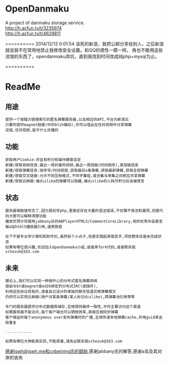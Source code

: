 OpenDanmaku
==========
A project of danmaku storage service.  
http://h.acfun.tv/t/3235974  
http://h.acfun.tv/t/4628811  

==========
2014/12/12 0:01:54
该死的新浪，我把公邮分享给别人，之后新浪就说我不在常用地禁止我修改安全设置。和QQ的德性一模一样。
再也不敢用这些流氓的东西了，opendanmaku弃坑，直到我找到时间改成纯php+mysql为止。

==========
# ReadMe

##	用途
	提供一个按磁力链接索引的匿名弹幕服务器,以及相应的API,平台为新浪云
	只要你提供magnet链接(中的btih编码),你可以借此在任何视频中分享弹幕
	没错,任何视频,能干什么你懂的
	
##	功能
	获取用户Cookie:并且有积分和操作硬直设定
	新建/获取视频信息:最近一周的最热视频,最近一周投稿(时间倒序),某投稿信息
	新建/获取弹幕信息:按序号/时间获取,获取最后x条弹幕,获取最新弹幕,获取全部弹幕
	新建/获取交叉链接:允许不同压制格式,不同字幕组,或合集与单集之间相互共享弹幕
	新建/获取云屏蔽:被dislike的弹幕可以隐藏,被dislike的人耗尽积分后会被禁言

##	状态
	服务器端勉强写完了,因为是初学php,里面还存在大量的语法错误,不优雅不简洁和漏洞,但是代码大致可以解释清楚功能
	播放页预计将借用jabbany氏的ABPlayerHTML5/CommentCoreLibrary,他的优秀作品甚至被a站html5播放器引用,谨表致意
	
	在下不是专业学计算机和软件的,虽然有个小点子,但是实践起来很苦手,项目整体还是未完成状态
	如果有哪位感兴趣,欢迎加入OpenDanmaku小组,或者来fork代码,或者联系我schezuk@163.com
	
##	未来
	理论上,我们可以实现一种弱中心的分布式匿名弹幕网络
	借由与bt或magnet或ed2k绑定的分布式IRC(或插件),
	利用这些协议现有的,或者自己设计的单独的聊天信道交换弹幕报文
	仍然可以实现云屏蔽(用户对某条弹幕/某人标记dislike),跨弹幕池引用等等
	
	专门的服务器提供分布式数据库储存,互相保持最终一致性,平时主要访问这个渠道
	如果服务器不能访问,每个客户端也可以牺牲效率,直接互相同步弹幕
	客户端监听每个anonymous user发布弹幕时的广播,互相传递本地弹幕cache,并用guid来去除重复
	
	............
		
	如果有哪位大神能来实现,不胜感激,请务必联系我schezuk@163.com

感谢jswh@jswh.me和cnbeining氏的鼓励,感谢jabbany氏的解答,感谢a岛及其对岸的丧失
